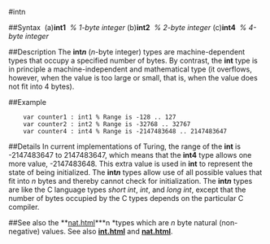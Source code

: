 
#intn

##Syntax
 (a)**int1**  *% 1-byte integer* (b)**int2**  *% 2-byte integer* (c)**int4**  *% 4-byte integer*



##Description
The **int*n*** (*n*-byte integer) types are machine-dependent types that occupy a specified number of bytes. By contrast, the **int** type is in principle a machine-independent and mathematical type (it overflows, however, when the value is too large or small, that is, when the value does not fit into 4 bytes).



##Example



        var counter1 : int1 % Range is -128 .. 127
        var counter2 : int2 % Range is -32768 .. 32767
        var counter4 : int4 % Range is -2147483648 .. 2147483647
##Details
In current implementations of Turing, the range of the **int** is -2147483647 to 2147483647, which means that the **int4** type allows one more value, -2147483648. This extra value is used in **int** to represent the state of being initialized. The **int*n*** types allow use of all possible values that fit into *n* bytes and thereby cannot check for initialization.
The **int*n*** types are like the C language types *short int*, *int*, and *long int*, except that the number of bytes occupied by the C types depends on the particular C compiler.



##See also
the **[nat.html](nat)***n *types which are *n* byte natural (non-negative) values. See also **[int.html](int)** and **[nat.html](nat)**.


